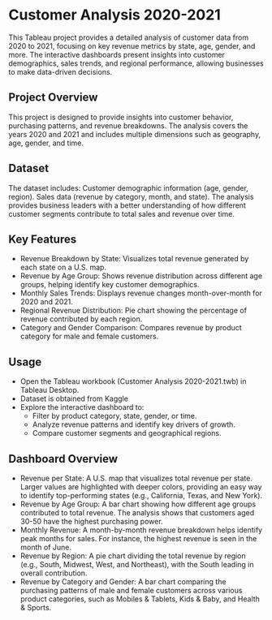 # Customer Analysis 2020-2021

This Tableau project provides a detailed analysis of customer data from 2020 to 2021, 
focusing on key revenue metrics by state, age, gender, and more. The interactive dashboards present insights into customer 
demographics, sales trends, and regional performance, allowing businesses to make data-driven decisions.

## Project Overview
This project is designed to provide insights into customer behavior, purchasing patterns, and revenue breakdowns. 
The analysis covers the years 2020 and 2021 and includes multiple dimensions such as geography, age, gender, and time.

## Dataset

The dataset includes:
Customer demographic information (age, gender, region).
Sales data (revenue by category, month, and state).
The analysis provides business leaders with a better understanding of how different customer segments contribute to total sales and revenue over time.

## Key Features

* Revenue Breakdown by State: Visualizes total revenue generated by each state on a U.S. map.
* Revenue by Age Group: Shows revenue distribution across different age groups, helping identify key customer demographics.
* Monthly Sales Trends: Displays revenue changes month-over-month for 2020 and 2021.
* Regional Revenue Distribution: Pie chart showing the percentage of revenue contributed by each region.
* Category and Gender Comparison: Compares revenue by product category for male and female customers.

## Usage
* Open the Tableau workbook (Customer Analysis 2020-2021.twb) in Tableau Desktop.
* Dataset is obtained from Kaggle
* Explore the interactive dashboard to:
  - Filter by product category, state, gender, or time.
  - Analyze revenue patterns and identify key drivers of growth.
  - Compare customer segments and geographical regions.

## Dashboard Overview

* Revenue per State: A U.S. map that visualizes total revenue per state. Larger values are highlighted with deeper colors, providing an easy way to identify top-performing states (e.g., California, Texas, and New York).
* Revenue by Age Group: A bar chart showing how different age groups contributed to total revenue. The analysis shows that customers aged 30-50 have the highest purchasing power.
* Monthly Revenue: A month-by-month revenue breakdown helps identify peak months for sales. For instance, the highest revenue is seen in the month of June.
* Revenue by Region: A pie chart dividing the total revenue by region (e.g., South, Midwest, West, and Northeast), with the South leading in overall contribution.
* Revenue by Category and Gender: A bar chart comparing the purchasing patterns of male and female customers across various product categories, such as Mobiles & Tablets, Kids & Baby, and Health & Sports.
